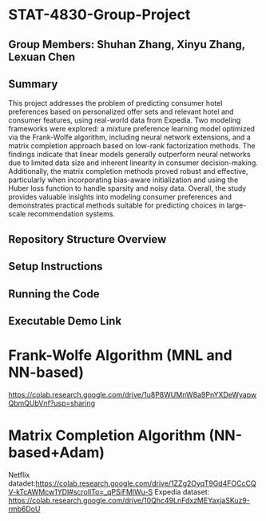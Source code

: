 # STAT-4830-Group-Project
## Group Members: Shuhan Zhang, Xinyu Zhang, Lexuan Chen
## Summary
This project addresses the problem of predicting consumer hotel preferences based on personalized offer sets and relevant hotel and consumer features, using real-world data from Expedia. Two modeling frameworks were explored: a mixture preference learning model optimized via the Frank-Wolfe algorithm, including neural network extensions, and a matrix completion approach based on low-rank factorization methods. The findings indicate that linear models generally outperform neural networks due to limited data size and inherent linearity in consumer decision-making. Additionally, the matrix completion methods proved robust and effective, particularly when incorporating bias-aware initialization and using the Huber loss function to handle sparsity and noisy data. Overall, the study provides valuable insights into modeling consumer preferences and demonstrates practical methods suitable for predicting choices in large-scale recommendation systems.
## Repository Structure Overview
## Setup Instructions
## Running the Code
## Executable Demo Link
# Frank-Wolfe Algorithm (MNL and NN-based)
https://colab.research.google.com/drive/1u8P8WUMnW8a9PnYXDeWyapwQbmQUbVnf?usp=sharing
# Matrix Completion Algorithm (NN-based+Adam)
Netflix datadet:https://colab.research.google.com/drive/1ZZg2OyqT9Gd4FOCcCQV-kTcAWMcw1YDI#scrollTo=_qPSiFMlWu-S
Expedia dataset: https://colab.research.google.com/drive/10Qhc49LnFdxzMEYaxjaSKuz9-rmb6DoU

